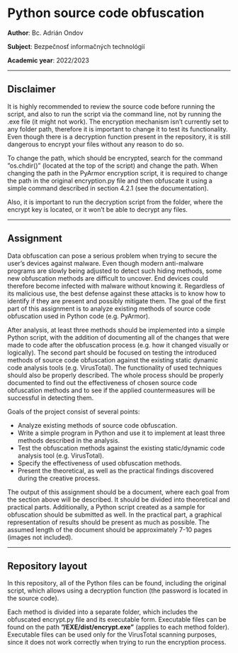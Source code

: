 # Python source code obfuscation

**Author**: Bc. Adrián Ondov

**Subject**: Bezpečnosť informačných technológií

**Academic year**: 2022/2023

---

## **Disclaimer**

It is highly recommended to review the source code before running the script, and also to run the script via the command line, not by running the .exe file (it might not work). The encryption mechanism isn’t currently set to any folder path, therefore it is important to change it to test its functionality. Even though there is a decryption function present in the repository, it is still dangerous to encrypt your files without any reason to do so. 

To change the path, which should be encrypted, search for the command ”os.chdir(<path>)” (located at the top of the script) and change the path. When changing the path in the PyArmor encryption script, it is required to change the path in the original encryption.py file and then obfuscate it using a simple command described in section 4.2.1 (see the documentation).

Also, it is important to run the decryption script from the folder, where the encrypt key is located, or it won’t be able to decrypt any files.

---

## Assignment

Data obfuscation can pose a serious problem when trying to secure the user’s devices against malware. Even though modern anti-malware programs are slowly being adjusted to detect such hiding methods, some new obfuscation methods are difficult to uncover. End devices could therefore become infected with malware without knowing it. Regardless of its malicious use, the best defense against these attacks is to know how to identify if they are present and possibly mitigate them. The goal of the first part of this assignment is to analyze existing methods of source code obfuscation used in Python code (e.g. PyArmor).

After analysis, at least three methods should be implemented into a simple Python script, with the addition of documenting all of the changes that were made to code after the obfuscation process (e.g. how it changed visually or logically). The second part should be focused on testing the introduced methods of source code obfuscation against the existing static dynamic code analysis tools (e.g. VirusTotal). The functionality of used techniques should also be properly described. The whole process should be properly documented to find out the effectiveness of chosen source code obfuscation methods and to see if the applied countermeasures will be successful in detecting them.

Goals of the project consist of several points:
- Analyze existing methods of source code obfuscation.
- Write a simple program in Python and use it to implement at least three methods described in the analysis.
- Test the obfuscation methods against the existing static/dynamic code analysis tool (e.g. VirusTotal).
- Specify the effectiveness of used obfuscation methods.
- Present the theoretical, as well as the practical findings discovered during the creative process.

The output of this assignment should be a document, where each goal from the section above will be described. It should be divided into theoretical and practical parts. Additionally, a Python script created as a sample for obfuscation should be submitted as well. In the practical part, a graphical representation of results should be present as much as possible. The assumed length of the document should be approximately 7-10 pages (images not included).

---

## Repository layout

In this repository, all of the Python files can be found, including the original script, which allows using a decryption function (the password is located in the source code).

Each method is divided into a separate folder, which includes the obfuscated encrypt.py file and its executable form. Executable files can be found on the path **”/EXE/dist/encrypt.exe”** (applies to each method folder). Executable files can be used only for the VirusTotal scanning purposes, since it does not work correctly when trying to run the encryption process.
